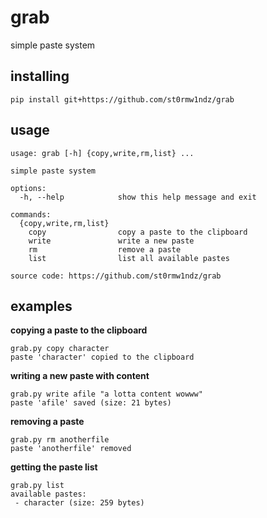 # grab

simple paste system

## installing

```
pip install git+https://github.com/st0rmw1ndz/grab
```

## usage

```
usage: grab [-h] {copy,write,rm,list} ...

simple paste system

options:
  -h, --help            show this help message and exit

commands:
  {copy,write,rm,list}
    copy                copy a paste to the clipboard
    write               write a new paste
    rm                  remove a paste
    list                list all available pastes

source code: https://github.com/st0rmw1ndz/grab
```

## examples

**copying a paste to the clipboard**

```
grab.py copy character
paste 'character' copied to the clipboard
```

**writing a new paste with content**

```
grab.py write afile "a lotta content wowww"
paste 'afile' saved (size: 21 bytes)
```

**removing a paste**

```
grab.py rm anotherfile
paste 'anotherfile' removed
```

**getting the paste list**

```
grab.py list
available pastes:
 - character (size: 259 bytes)
```